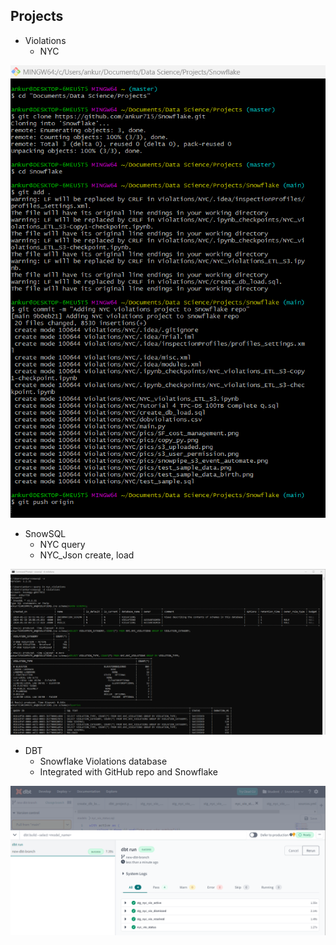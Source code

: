 ## Projects
- Violations
  - NYC
<p><img src="https://github.com/ankur715/Snowflake/blob/main/pics/nyc_vio_git.png"></p>

- SnowSQL
  - NYC query
  - NYC_Json create, load
<p><img src="https://github.com/ankur715/Snowflake/blob/main/SnowSQL/NYC/cmd_snowsql_violations.png"></p>

- DBT
  - Snowflake Violations database
  - Integrated with GitHub repo and Snowflake
<p><img src="https://github.com/ankur715/Snowflake/blob/main/pics/dbt_run.png"></p>
